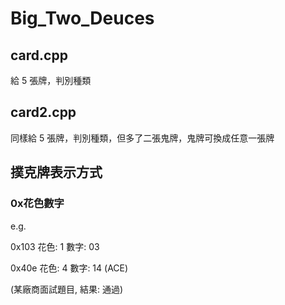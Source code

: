 # Big_Two_Deuces

## card.cpp

給 5 張牌，判別種類

## card2.cpp

同樣給 5 張牌，判別種類，但多了二張鬼牌，鬼牌可換成任意一張牌
  
  
  

## 撲克牌表示方式

### 0x花色數字 

e.g.

0x103 花色: 1 數字: 03  

0x40e 花色: 4 數字: 14 (ACE)


(某廠商面試題目, 結果: 通過)
